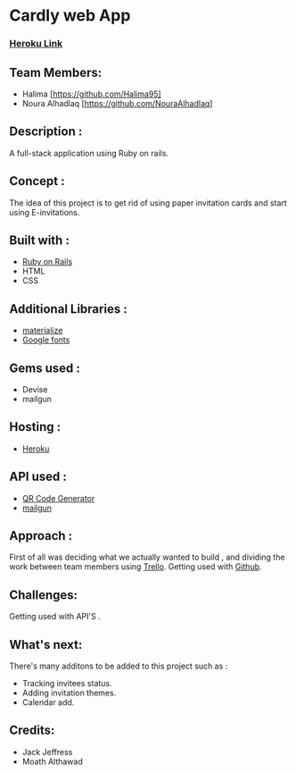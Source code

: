 # Cardly web App


### [ Heroku Link](https://cardly-invitation.herokuapp.com/)

## Team Members:

- Halima [https://github.com/Halima95]
- Noura Alhadlaq [https://github.com/NouraAlhadlaq]

## Description :

A full-stack application using Ruby on rails.

## Concept :

The idea of this project is to get rid of using paper invitation cards and start using E-invitations.


## Built with :

- [Ruby on Rails](https://rubyonrails.org/)
- HTML
- CSS


## Additional Libraries :

- [materialize](https://materializecss.com/)
- [Google fonts](https://fonts.google.com/)


## Gems used :
- Devise
- mailgun

## Hosting :

- [Heroku](https://www.heroku.com/)

## API used :
- [QR Code Generator](http://goqr.me/api/)
- [mailgun](https://www.mailgun.com/)

## Approach :

First of all was deciding what we actually wanted to build , and dividing the work between team members using [Trello](https://trello.com). Getting used with [Github](https://github.com). 

## Challenges:

Getting used with API'S . 


## What's next:

There's many additons to be added to this project such as : 
- Tracking invitees status.
- Adding invitation themes.
- Calendar add. 

## Credits:

- Jack Jeffress
- Moath Althawad



